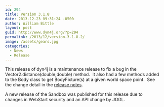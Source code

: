 ```yaml
---
id: 294
title: Version 3.1.8
date: 2013-12-23 09:31:24 -0500
author: William Bittle
layout: post
guid: http://www.dyn4j.org/?p=294
permalink: /2013/12/version-3-1-8-2/
image: /assets/gears.jpg
categories:
  - News
  - Release
---
```

This release of dyn4j is a maintenance release to fix a bug in the Vector2.distance(double,double) method.  It also had a few methods added to the Body class to get BodyFixture(s) at a given world space point.  See the change detail in the <a title="Release Notes" href="https://github.com/dyn4j/dyn4j/blob/master/RELEASE-NOTES.md">release notes</a>.

A new release of the Sandbox was published for this release due to changes in WebStart security and an API change by JOGL.